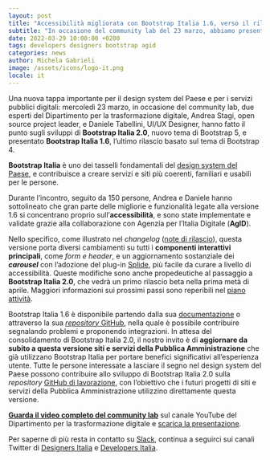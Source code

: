 ```yaml
---
layout: post
title: "Accessibilità migliorata con Bootstrap Italia 1.6, verso il rilascio di 2.0"
subtitle: "In occasione del community lab del 23 marzo, abbiamo presentato gli ultimi aggiornamenti della libreria alla base di siti e servizi della PA"
date: 2022-03-29 10:00:00 +0200
tags: developers designers bootstrap agid
categories: news
author: Michela Gabrieli
image: /assets/icons/logo-it.png
locale: it
---
```


Una nuova tappa importante per il design system del Paese e per i servizi pubblici digitali: mercoledì 23 marzo, in occasione del community lab, due esperti del Dipartimento per la trasformazione digitale, Andrea Stagi, open source project leader, e Daniele Tabellini, UI/UX Designer, hanno fatto il punto sugli sviluppi di **Bootstrap Italia 2.0**, nuovo tema di Bootstrap 5, e presentato **Bootstrap Italia 1.6**, l’ultimo rilascio basato sul tema di Bootstrap 4.

**Bootstrap Italia** è uno dei tasselli fondamentali del [design system del Paese](https://designers.italia.it/notizie/Per-un-2022-ricco-di-sfide/), e contribuisce a creare servizi e siti più coerenti, familiari e usabili per le persone.

Durante l’incontro, seguito da 150 persone, Andrea e Daniele hanno sottolineato che gran parte delle migliorie e funzionalità legate alla versione 1.6 si concentrano proprio sull’**accessibilità**, e sono state implementate e validate grazie alla collaborazione con Agenzia per l’Italia Digitale (**AgID**). 

Nello specifico, come illustrato nel *changelog* ([note di rilascio](https://github.com/italia/bootstrap-italia/releases/tag/v1.6.0)), questa versione porta diversi cambiamenti su tutti i **componenti interattivi principali**, come *form e header*, e un aggiornamento sostanziale dei ***carousel*** con l’adozione del plug-in [Splide](https://splidejs.com/), più facile da curare a livello di accessibilità. Queste modifiche sono anche propedeutiche al passaggio a **Bootstrap Italia 2.0**, che vedrà un primo rilascio beta nella prima metà di aprile. Maggiori informazioni sui prossimi passi sono reperibili nel [piano attività](https://designers.italia.it/piano-attivita/).

Bootstrap Italia 1.6 è disponibile partendo dalla sua [documentazione](https://italia.github.io/bootstrap-italia) o attraverso la sua [*repository* GitHub](https://github.com/italia/bootstrap-italia/), nella quale è possibile contribuire segnalando problemi e proponendo integrazioni. In attesa del consolidamento di Bootstrap Italia 2.0, il nostro invito è di **aggiornare da subito a questa versione siti e servizi della Pubblica Amministrazione** che già utilizzano Bootstrap Italia per portare benefici significativi all’esperienza utente.
Tutte le persone interessate a lasciare il segno nel design system del Paese possono contribuire allo sviluppo di Bootstrap Italia 2.0 sulla *repository* [GitHub di lavorazione](https://github.com/italia/bootstrap-italia-next), con l’obiettivo che i futuri progetti di siti e servizi della Pubblica Amministrazione utilizzino direttamente questa versione. 

**[Guarda il video completo del community lab](https://www.youtube.com/watch?v=dQVy8DLPJbY)** sul canale YouTube del Dipartimento per la trasformazione digitale e [scarica la presentazione](/assets/images/posts/2022-03-29/Community_lab.pdf).

Per saperne di più resta in contatto su [Slack](https://slack.developers.italia.it), continua a seguirci sui canali Twitter di [Designers Italia](https://twitter.com/DesignersITA) e [Developers Italia](https://twitter.com/developersITA).
